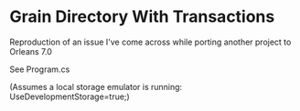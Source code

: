 # Grain Directory With Transactions

Reproduction of an issue I've come across while porting another project to Orleans 7.0

See Program.cs

(Assumes a local storage emulator is running: UseDevelopmentStorage=true;)